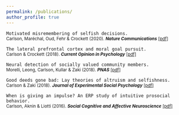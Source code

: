 ```yaml
---
permalink: /publications/
author_profile: true
---
```

`Motivated misremembering of selfish decisions.`  
<sub>Carlson, Maréchal, Oud, Fehr & Crockett (2020). *<b>Nature Communications</b>* [[pdf]](https://rdcu.be/b3UvR) </sub>

 
`The lateral prefrontal cortex and moral goal pursuit.`   
<sub>Carlson & Crockett (2018). *<b>Current Opinion in Psychology</b>*  [[pdf]](https://static1.squarespace.com/static/538ca3ade4b090f9ef331978/t/5bc8db67e5e5f0da97432b84/1539890024330/1-s2.0-S2352250X18300034-main.pdf)</sub>  


`Neural detection of socially valued community members.`  
<sub>Morelli, Leong, Carlson, Kullar & Zaki (2018). *<b>PNAS</b>* [[pdf]](http://ssnl.stanford.edu/sites/default/files/pdf/Morelli%20et%20al_in%20press_PNAS.pdf?width=85%&height=85%&iframe=true)</sub>  
 
`Good deeds gone bad: Lay theories of altruism and selfishness.`    
<sub>Carlson & Zaki (2018). *<b>Journal of Experimental Social Psychology</b>* [[pdf]](http://ssnl.stanford.edu/sites/default/files/pdf/carlsonZaki_layTheories_inpress_0.pdf?width=85%&height=85%&iframe=true)</sub>  

`When is giving an impulse? An ERP study of intuitive prosocial behavior.`  
<sub>Carlson, Aknin & Liotti (2016). *<b>Social Cognitive and Affective Neuroscience</b>* [[pdf]](https://academic.oup.com/scan/article-pdf/11/7/1121/27103123/nsv077.pdf)</sub>  


